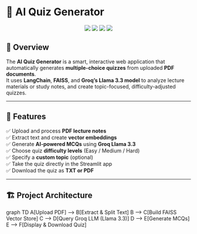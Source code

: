 # 🤖 AI Quiz Generator

<p align="center">
  <img src="https://img.shields.io/badge/Streamlit-App-red?logo=streamlit" />
  <img src="https://img.shields.io/badge/LangChain-Enabled-blue?logo=python" />
  <img src="https://img.shields.io/badge/FAISS-Vector%20Search-green" />
  <img src="https://img.shields.io/badge/Groq-LLM-yellow" />
</p>

## 🧠 Overview

The **AI Quiz Generator** is a smart, interactive web application that automatically generates **multiple-choice quizzes** from uploaded **PDF documents**.  
It uses **LangChain**, **FAISS**, and **Groq’s Llama 3.3 model** to analyze lecture materials or study notes, and create topic-focused, difficulty-adjusted quizzes.

---

## 🚀 Features

✅ Upload and process **PDF lecture notes**  
✅ Extract text and create **vector embeddings**  
✅ Generate **AI-powered MCQs** using **Groq Llama 3.3**  
✅ Choose quiz **difficulty levels** (Easy / Medium / Hard)  
✅ Specify a **custom topic** (optional)  
✅ Take the quiz directly in the Streamlit app  
✅ Download the quiz as **TXT or PDF**  

---

## 🏗️ Project Architecture

graph TD
    A[Upload PDF] --> B[Extract & Split Text]
    B --> C[Build FAISS Vector Store]
    C --> D[Query Groq LLM (Llama 3.3)]
    D --> E[Generate MCQs]
    E --> F[Display & Download Quiz]
